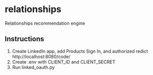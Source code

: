 # relationships
Relationships recommendation engine

## Instructions
1. Create LinkedIn app, add Products Sign In, and authorized redict http://localhost:8080/code/
2. Create .env with CLIENT_ID and CLIENT_SECRET
3. Run linked_oauth.py
